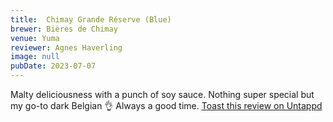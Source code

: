 ```yaml
---
title:  Chimay Grande Réserve (Blue)
brewer: Bières de Chimay
venue: Yuma
reviewer: Agnes Haverling
image: null
pubDate: 2023-07-07
---
```


Malty deliciousness with a punch of soy sauce. Nothing super special but my go&#45;to dark Belgian 👌 
Always a good time.
[Toast this review on Untappd](https://untappd.com/user/&#45;Spacebacon&#45;/checkin/1291590574)
